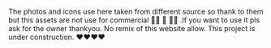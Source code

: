 The photos and icons use here taken from different source so thank to them but this assets are not use for commercial 🙏🙏 🚫 🚫🚫 .If you want to use it pls ask for the owner thankyou.
No remix of this website allow.
This project is under construction.
❤️❤️❤️❤️
